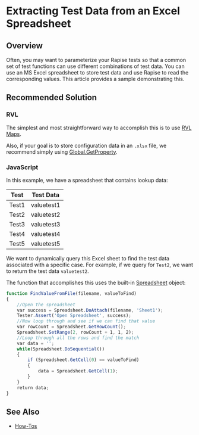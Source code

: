 # Extracting Test Data from an Excel Spreadsheet

## Overview

Often, you may want to parameterize your Rapise tests so that a common set of test functions can use different combinations of test data. You can use an MS Excel spreadsheet to store test data and use Rapise to read the corresponding values. This article provides a sample demonstrating this.

## Recommended Solution

### RVL

The simplest and most straightforward way to accomplish this is to use [RVL Maps](../RVL/Maps.md).

Also, if your goal is to store configuration data in an `.xlsx` file, we recommend simply using [Global.GetProperty](../Libraries/Global.md#getproperty).

### JavaScript

In this example, we have a spreadsheet that contains lookup data:

|**Test** |  **Test Data** |
|-------- | -------------- |
| Test1   | valuetest1     |
| Test2   | valuetest2     |
| Test3   | valuetest3     |
| Test4   | valuetest4     |
| Test5   | valuetest5     |

We want to dynamically query this Excel sheet to find the test data associated with a specific case. For example, if we query for `Test2`, we want to return the test data `valuetest2`.

The function that accomplishes this uses the built-in [Spreadsheet](/Libraries/Spreadsheet/) object:

```javascript
function FindValueFromFile(filename, valueToFind)
{
    //Open the spreadsheet
    var success = Spreadsheet.DoAttach(filename, 'Sheet1');
    Tester.Assert('Open Spreadsheet', success);
    //Now loop through and see if we can find that value
    var rowCount = Spreadsheet.GetRowCount();
    Spreadsheet.SetRange(2, rowCount + 1, 1, 2);
    //Loop through all the rows and find the match
    var data = '';
    while(Spreadsheet.DoSequential())
    {
        if (Spreadsheet.GetCell(0) == valueToFind)
        {
            data = Spreadsheet.GetCell(1);
        }
    }
    return data;
}
```

## See Also

- [How-Tos](howtos.md)